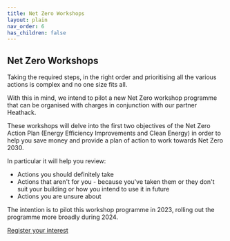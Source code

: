 ```yaml
---
title: Net Zero Workshops
layout: plain
nav_order: 6
has_children: false
---
```


## Net Zero Workshops
Taking the required steps, in the right order and prioritising all the various actions is complex and no one size fits all.

With this in mind, we intend to pilot a new Net Zero workshop programme that can be organised with charges in conjunction with our partner Heathack.

These workshops will delve into the first two objectives of the Net Zero Action Plan (Energy Efficiency Improvements and Clean Energy) in order to help you save money and provide a plan of action to work towards Net Zero 2030.

In particular it will help you review:
- Actions you should definitely take
- Actions that aren't for you - because you've taken them or they don't suit your building or how you intend to use it in future
- Actions you are unsure about

The intention is to pilot this workshop programme in 2023, rolling out the programme more broadly during 2024.

[Register your interest](https://docs.google.com/forms/d/e/1FAIpQLSe51A8c_Y47y1CXIcpCknQKa1GW30bqTQAHpQ17o_8mdZeuZw/viewform?embedded=true)
